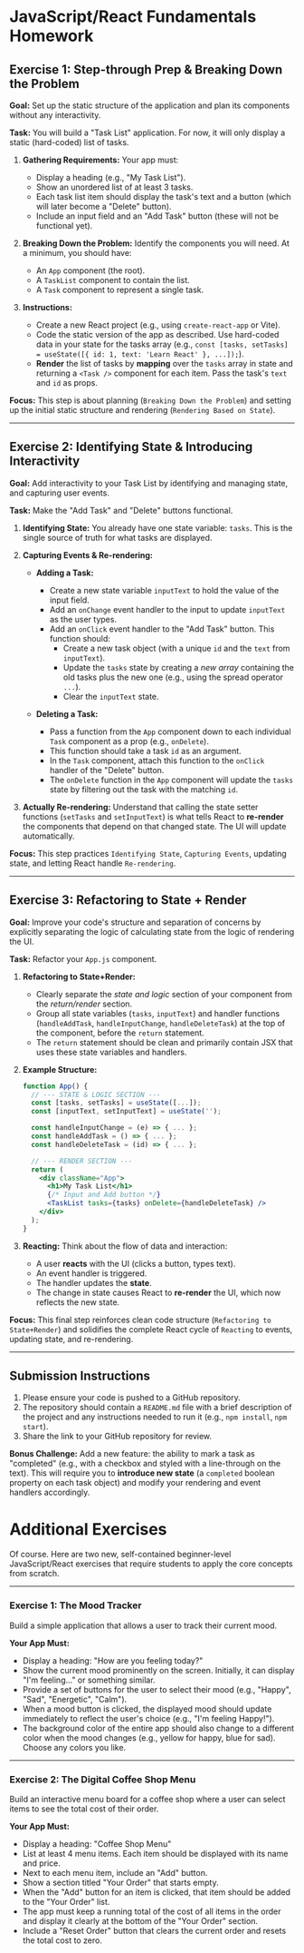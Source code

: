 # JavaScript/React Fundamentals Homework

## Exercise 1: Step-through Prep & Breaking Down the Problem

**Goal:** Set up the static structure of the application and plan its components without any interactivity.

**Task:** You will build a "Task List" application. For now, it will only display a static (hard-coded) list of tasks.

1.  **Gathering Requirements:** Your app must:
    *   Display a heading (e.g., "My Task List").
    *   Show an unordered list of at least 3 tasks.
    *   Each task list item should display the task's text and a button (which will later become a "Delete" button).
    *   Include an input field and an "Add Task" button (these will not be functional yet).

2.  **Breaking Down the Problem:** Identify the components you will need. At a minimum, you should have:
    *   An `App` component (the root).
    *   A `TaskList` component to contain the list.
    *   A `Task` component to represent a single task.

3.  **Instructions:**
    *   Create a new React project (e.g., using `create-react-app` or Vite).
    *   Code the static version of the app as described. Use hard-coded data in your state for the tasks array (e.g., `const [tasks, setTasks] = useState([{ id: 1, text: 'Learn React' }, ...]);`).
    *   **Render** the list of tasks by **mapping** over the `tasks` array in state and returning a `<Task />` component for each item. Pass the task's `text` and `id` as props.

**Focus:** This step is about planning (`Breaking Down the Problem`) and setting up the initial static structure and rendering (`Rendering Based on State`).

---

## Exercise 2: Identifying State & Introducing Interactivity

**Goal:** Add interactivity to your Task List by identifying and managing state, and capturing user events.

**Task:** Make the "Add Task" and "Delete" buttons functional.

1.  **Identifying State:** You already have one state variable: `tasks`. This is the single source of truth for what tasks are displayed.

2.  **Capturing Events & Re-rendering:**
    *   **Adding a Task:**
        *   Create a new state variable `inputText` to hold the value of the input field.
        *   Add an `onChange` event handler to the input to update `inputText` as the user types.
        *   Add an `onClick` event handler to the "Add Task" button. This function should:
            *   Create a new task object (with a unique `id` and the `text` from `inputText`).
            *   Update the `tasks` state by creating a *new array* containing the old tasks plus the new one (e.g., using the spread operator `...`).
            *   Clear the `inputText` state.

    *   **Deleting a Task:**
        *   Pass a function from the `App` component down to each individual `Task` component as a prop (e.g., `onDelete`).
        *   This function should take a task `id` as an argument.
        *   In the `Task` component, attach this function to the `onClick` handler of the "Delete" button.
        *   The `onDelete` function in the `App` component will update the `tasks` state by filtering out the task with the matching `id`.

3.  **Actually Re-rendering:** Understand that calling the state setter functions (`setTasks` and `setInputText`) is what tells React to **re-render** the components that depend on that changed state. The UI will update automatically.

**Focus:** This step practices `Identifying State`, `Capturing Events`, updating state, and letting React handle `Re-rendering`.

---

## Exercise 3: Refactoring to State + Render

**Goal:** Improve your code's structure and separation of concerns by explicitly separating the logic of calculating state from the logic of rendering the UI.

**Task:** Refactor your `App.js` component.

1.  **Refactoring to State+Render:**
    *   Clearly separate the *state and logic* section of your component from the *return/render* section.
    *   Group all state variables (`tasks`, `inputText`) and handler functions (`handleAddTask`, `handleInputChange`, `handleDeleteTask`) at the top of the component, before the `return` statement.
    *   The `return` statement should be clean and primarily contain JSX that uses these state variables and handlers.

2.  **Example Structure:**
    ```jsx
    function App() {
      // --- STATE & LOGIC SECTION ---
      const [tasks, setTasks] = useState([...]);
      const [inputText, setInputText] = useState('');

      const handleInputChange = (e) => { ... };
      const handleAddTask = () => { ... };
      const handleDeleteTask = (id) => { ... };

      // --- RENDER SECTION ---
      return (
        <div className="App">
          <h1>My Task List</h1>
          {/* Input and Add button */}
          <TaskList tasks={tasks} onDelete={handleDeleteTask} />
        </div>
      );
    }
    ```

3.  **Reacting:** Think about the flow of data and interaction:
    *   A user **reacts** with the UI (clicks a button, types text).
    *   An event handler is triggered.
    *   The handler updates the **state**.
    *   The change in state causes React to **re-render** the UI, which now reflects the new state.

**Focus:** This final step reinforces clean code structure (`Refactoring to State+Render`) and solidifies the complete React cycle of `Reacting` to events, updating state, and re-rendering.

---

## Submission Instructions

1.  Please ensure your code is pushed to a GitHub repository.
2.  The repository should contain a `README.md` file with a brief description of the project and any instructions needed to run it (e.g., `npm install`, `npm start`).
3.  Share the link to your GitHub repository for review.

**Bonus Challenge:** Add a new feature: the ability to mark a task as "completed" (e.g., with a checkbox and styled with a line-through on the text). This will require you to **introduce new state** (a `completed` boolean property on each task object) and modify your rendering and event handlers accordingly.

# Additional Exercises

Of course. Here are two new, self-contained beginner-level JavaScript/React exercises that require students to apply the core concepts from scratch.

---

### **Exercise 1: The Mood Tracker**

Build a simple application that allows a user to track their current mood.

**Your App Must:**
*   Display a heading: "How are you feeling today?"
*   Show the current mood prominently on the screen. Initially, it can display "I'm feeling..." or something similar.
*   Provide a set of buttons for the user to select their mood (e.g., "Happy", "Sad", "Energetic", "Calm").
*   When a mood button is clicked, the displayed mood should update immediately to reflect the user's choice (e.g., "I'm feeling Happy!").
*   The background color of the entire app should also change to a different color when the mood changes (e.g., yellow for happy, blue for sad). Choose any colors you like.

---

### **Exercise 2: The Digital Coffee Shop Menu**

Build an interactive menu board for a coffee shop where a user can select items to see the total cost of their order.

**Your App Must:**
*   Display a heading: "Coffee Shop Menu"
*   List at least 4 menu items. Each item should be displayed with its name and price.
*   Next to each menu item, include an "Add" button.
*   Show a section titled "Your Order" that starts empty.
*   When the "Add" button for an item is clicked, that item should be added to the "Your Order" list.
*   The app must keep a running total of the cost of all items in the order and display it clearly at the bottom of the "Your Order" section.
*   Include a "Reset Order" button that clears the current order and resets the total cost to zero.